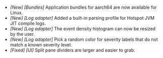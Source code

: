* _[New] [Bundles]_ Application bundles for aarch64 are now available for Linux.  
* _[New] [Log adapter]_ Added a built-in parsing profile for Hotspot JVM JIT compile logs.  
* _[New] [Log adapter]_ The event density histogram can now be resized by the user. 
* _[New] [Log adapter]_ Pick a random color for severity labels that do not match a known severity level.
* _[Fixed] [UI]_ Split pane dividers are larger and easier to grab.  
